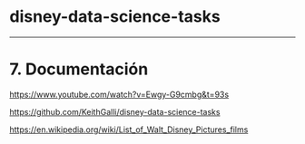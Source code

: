 # disney-data-science-tasks



































<hr>

<a name="schema7"></a>

# 7. Documentación
https://www.youtube.com/watch?v=Ewgy-G9cmbg&t=93s

https://github.com/KeithGalli/disney-data-science-tasks


https://en.wikipedia.org/wiki/List_of_Walt_Disney_Pictures_films